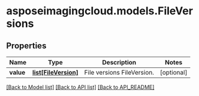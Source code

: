 # asposeimagingcloud.models.FileVersions

## Properties
Name | Type | Description | Notes
------------ | ------------- | ------------- | -------------
**value** | [**list[FileVersion]**](FileVersion.md) | File versions FileVersion. | [optional] 

[[Back to Model list]](API_README.md#documentation-for-models) [[Back to API list]](API_README.md#documentation-for-api-endpoints) [[Back to API_README]](API_README.md)



